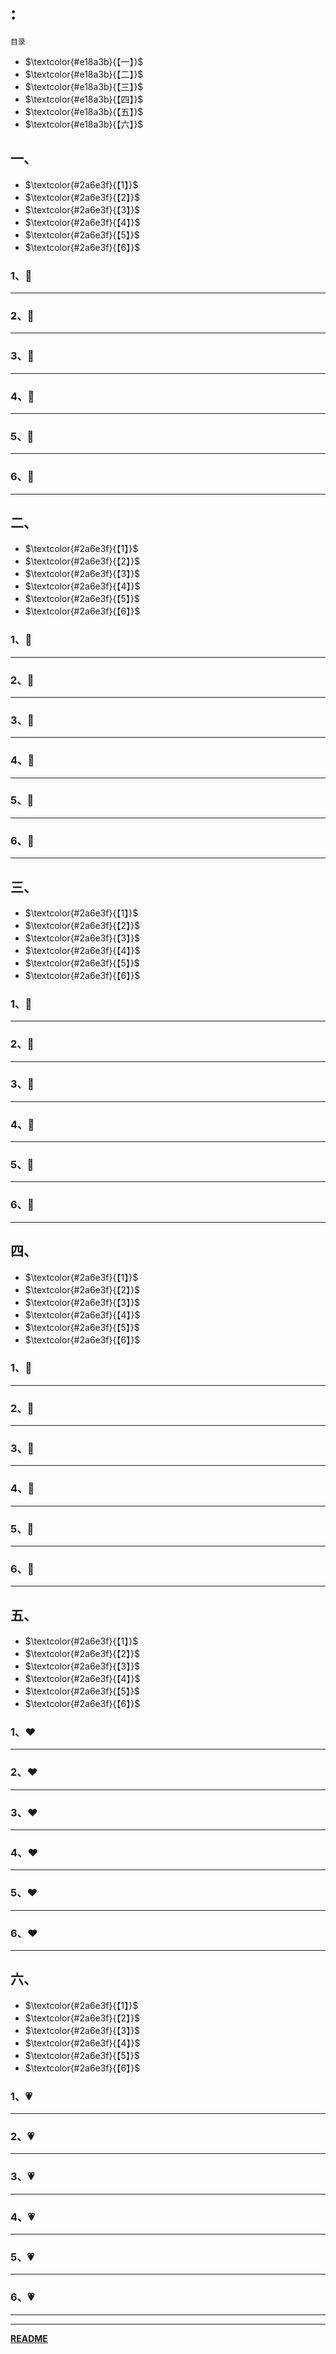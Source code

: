 # :

<a id="0">`目录`</a>

- $\textcolor{#e18a3b}{【一】}$**[](#1)**
- $\textcolor{#e18a3b}{【二】}$**[](#2)**
- $\textcolor{#e18a3b}{【三】}$**[](#3)**
- $\textcolor{#e18a3b}{【四】}$**[](#4)**
- $\textcolor{#e18a3b}{【五】}$**[](#5)**
- $\textcolor{#e18a3b}{【六】}$**[](#6)**

## 一、

<a id="1"><!--目录--></a>

- $\textcolor{#2a6e3f}{【1】}$ [](#1.1)
- $\textcolor{#2a6e3f}{【2】}$ [](#1.2)
- $\textcolor{#2a6e3f}{【3】}$ [](#1.3)
- $\textcolor{#2a6e3f}{【4】}$ [](#1.4)
- $\textcolor{#2a6e3f}{【5】}$ [](#1.5)
- $\textcolor{#2a6e3f}{【6】}$ [](#1.6)

### 1、<a id="1.1">💚</a>

---

### 2、<a id="1.2">💚</a>

---

### 3、<a id="1.3">💚</a>

---

### 4、<a id="1.4">💚</a>

---

### 5、<a id="1.5">💚</a>

---

### 6、<a id="1.6">💚</a>

---

[<!--返回目录-->](#1)

## 二、

<a id="2"><!--目录--></a>

- $\textcolor{#2a6e3f}{【1】}$ [](#2.1)
- $\textcolor{#2a6e3f}{【2】}$ [](#2.2)
- $\textcolor{#2a6e3f}{【3】}$ [](#2.3)
- $\textcolor{#2a6e3f}{【4】}$ [](#2.4)
- $\textcolor{#2a6e3f}{【5】}$ [](#2.5)
- $\textcolor{#2a6e3f}{【6】}$ [](#2.6)

### 1、<a id="2.1">💛</a>

---

### 2、<a id="2.2">💛</a>

---

### 3、<a id="2.3">💛</a>

---

### 4、<a id="2.4">💛</a>

---

### 5、<a id="2.5">💛</a>

---

### 6、<a id="2.6">💛</a>

---

[<!--返回目录-->](#2)

## 三、

<a id="3"><!--目录--></a>

- $\textcolor{#2a6e3f}{【1】}$ [](#3.1)
- $\textcolor{#2a6e3f}{【2】}$ [](#3.2)
- $\textcolor{#2a6e3f}{【3】}$ [](#3.3)
- $\textcolor{#2a6e3f}{【4】}$ [](#3.4)
- $\textcolor{#2a6e3f}{【5】}$ [](#3.5)
- $\textcolor{#2a6e3f}{【6】}$ [](#3.6)

### 1、<a id="3.1">💙</a>

---

### 2、<a id="3.2">💙</a>

---

### 3、<a id="3.3">💙</a>

---

### 4、<a id="3.4">💙</a>

---

### 5、<a id="3.5">💙</a>

---

### 6、<a id="3.6">💙</a>

---

[<!--返回目录-->](#3)

## 四、

<a id="4"><!--目录--></a>

- $\textcolor{#2a6e3f}{【1】}$ [](#4.1)
- $\textcolor{#2a6e3f}{【2】}$ [](#4.2)
- $\textcolor{#2a6e3f}{【3】}$ [](#4.3)
- $\textcolor{#2a6e3f}{【4】}$ [](#4.4)
- $\textcolor{#2a6e3f}{【5】}$ [](#4.5)
- $\textcolor{#2a6e3f}{【6】}$ [](#4.6)

### 1、<a id="4.1">💜</a>

---

### 2、<a id="4.2">💜</a>

---

### 3、<a id="4.3">💜</a>

---

### 4、<a id="4.4">💜</a>

---

### 5、<a id="4.5">💜</a>

---

### 6、<a id="4.6">💜</a>

---

[<!--返回目录-->](#4)

## 五、

<a id="5"><!--目录--></a>

- $\textcolor{#2a6e3f}{【1】}$ [](#5.1)
- $\textcolor{#2a6e3f}{【2】}$ [](#5.2)
- $\textcolor{#2a6e3f}{【3】}$ [](#5.3)
- $\textcolor{#2a6e3f}{【4】}$ [](#5.4)
- $\textcolor{#2a6e3f}{【5】}$ [](#5.5)
- $\textcolor{#2a6e3f}{【6】}$ [](#5.6)

### 1、<a id="5.1">❤</a>

---

### 2、<a id="5.2">❤</a>

---

### 3、<a id="5.3">❤</a>

---

### 4、<a id="5.4">❤</a>

---

### 5、<a id="5.5">❤</a>

---

### 6、<a id="5.6">❤</a>

---

[<!--返回目录-->](#5)

## 六、

<a id="6"><!--目录--></a>

- $\textcolor{#2a6e3f}{【1】}$ [](#6.1)
- $\textcolor{#2a6e3f}{【2】}$ [](#6.2)
- $\textcolor{#2a6e3f}{【3】}$ [](#6.3)
- $\textcolor{#2a6e3f}{【4】}$ [](#6.4)
- $\textcolor{#2a6e3f}{【5】}$ [](#6.5)
- $\textcolor{#2a6e3f}{【6】}$ [](#6.6)

### 1、<a id="6.1">💗</a>

---

### 2、<a id="6.2">💗</a>

---

### 3、<a id="6.3">💗</a>

---

### 4、<a id="6.4">💗</a>

---

### 5、<a id="6.5">💗</a>

---

### 6、<a id="6.6">💗</a>

---

---

[<!--返回目录-->](#6)

[<!--返回总目录-->](#0)

**[README]()**
